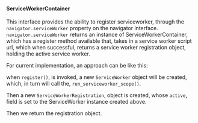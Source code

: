 
#### ServiceWorkerContainer

This interface provides the ability to register serviceworker, through the `navigator.serviceWorker` property
on the navigator interface. `navigator.serviceWorker` returns an instance of ServiceWorkerContainer, which
has a register method available that, takes in a service worker script url,
which when successful, returns a service worker registration object, holding the active service worker.

For current implementation, an approach can be like this:

when `register()`, is invoked, a new `ServiceWorker` object will be created, which, in turn will call the,
`run_serviceworker_scope()`.

Then a new `ServiceWorkerRegistration`, object is created, whose `active`, field is set to the ServiceWorker
instance created above.

Then we return the registration object.
